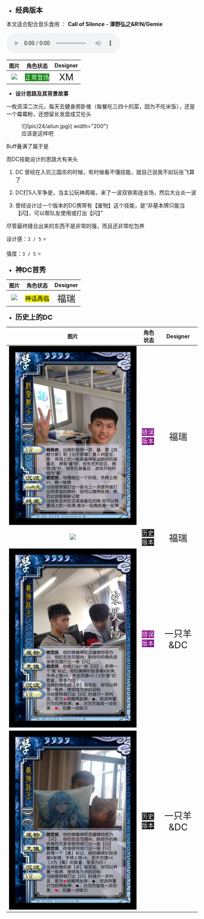 * **<font size="4">经典版本</font>**

本文适合配合音乐食用 ： **Call of Silence - 澤野弘之&R!N/Gemie**

![type:audio](./G24.mp3)

|         图片          | 角色状态                                                                 |         Designer         |
|:-------------------:|----------------------------------------------------------------------|:------------------------:|
| ![](pic/24/x24.png) | <font style="background: green" color = white size = "3">正常登场</font> | <font size="5">XM</font> |

* **设计思路及其背景故事**

一枚资深二次元，每天去健身房卧推（每餐吃三四十的菜，因为不吃米饭），还是一个霉霉粉，还想留长发盘成艾伦头

<figure markdown="span">
    ![](pic/24/ailun.jpg){ width="200"}
    <figcaption>应该是这样吧</figcaption>
</figure>

Buff叠满了属于是

而DC技能设计的思路大有来头

1. DC 曾经在入坑三国杀的时候，有时候看不懂技能，就自己说我不如玩张飞算了

2. DC打5人军争是，当主公玩神周瑜，来了一波双铁索连全场，然后大业炎一波

3. 曾经设计过一个版本的DC携带有【废物】这个技能，是“非基本牌只能当【闪】，可以帮队友使用或打出【闪】”

尽管最终缝合出来的东西不是非常的强，而且还非常吃包养

设计感：``3 / 5`` ⭐

强度：``3 / 5`` ⭐

* **<font size="4">神DC首秀</font>**

|         图片          | 角色状态                                                                 |         Designer         |
|:-------------------:|----------------------------------------------------------------------|:------------------------:|
| ![](pic/24/x99.png) | <font style="background: yellow" color = black size = "3">神话再临</font> | <font size="5">福瑞</font> |

* **<font size="4">历史上的DC</font>**

|         图片          | 角色状态                                                                  |           Designer           |
|:-------------------:|-----------------------------------------------------------------------|:----------------------------:|
| ![](pic/24/caDC.png) | <font style="background: purple" color = white size = "3">错误版本</font> |   <font size="5">福瑞</font>   |
| ![](pic/24/ca-DC.png) | <font style="background: black" color = white size = "3">历史版本</font>  |   <font size="5">福瑞</font>   |
| ![](pic/24/shyDC.png) | <font style="background: purple" color = white size = "3">错误版本</font> | <font size="5">一只羊&DC</font> |
| ![](pic/24/fw-DC.png) | <font style="background: black" color = white size = "3">历史版本</font>  |   <font size="5">一只羊&DC</font>   |